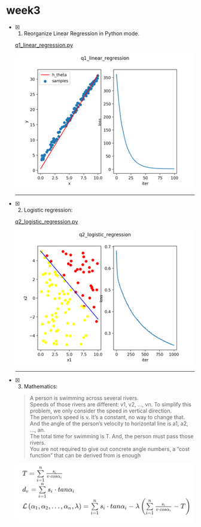 # week3

- [x] 1. Reorganize Linear Regression in Python mode.

  [q1_linear_regression.py](./q1_linear_regression.py)  

  ![结果](result/Figure_1.png)
  ___
- [x] 2. Logistic regression:
  
  [q2_logistic_regression.py](./q2_logistic_regression.py)  

  ![结果](result/q2_logistic_regression.png)
  ___
- [x] 3. Mathematics:
  > A person is swimming across several rivers.  
  > Speeds of those rivers are different: v1, v2, ..., vn. To simplify this problem, we only consider the speed in vertical direction.  
  > The person’s speed is v. It’s a constant, no way to change that. And the angle of the person’s velocity to horizontal line is a1, a2, ..., an.  
  > The total time for swimming is T. And, the person must pass those rivers.  
  > You are not required to give out concrete angle numbers, a “cost function” that can be derived from is enough

  ![swimming](result/q3_swimming.jpg)
  <!--
    $T = \sum \limits_{i=1}^n{\frac{s_i}{v \cdot cos\alpha _i}}$  
    $d_v= \sum\limits_{i=1}^n{s_i \cdot tan \alpha _i}$  
    $\mathcal {L} \left(\alpha_1,\alpha_2,\ldots,\alpha_n,\lambda\right) = \sum\limits_{i=1}^n{s_i \cdot tan \alpha _i} - \lambda \left( \sum \limits_{i=1}^n{\frac{s_i}{v \cdot cos\alpha _i}} - T \right)$  
  -->
